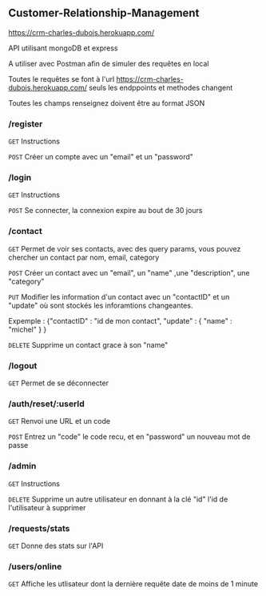 ## Customer-Relationship-Management
https://crm-charles-dubois.herokuapp.com/


API utilisant mongoDB et express

A utiliser avec Postman afin de simuler des requêtes en local

Toutes le requêtes se font à l'url https://crm-charles-dubois.herokuapp.com/  seuls les endppoints et methodes changent

Toutes les champs renseignez doivent être au format JSON


### /register
`GET` Instructions

`POST` Créer un compte avec un "email" et un "password"


### /login
`GET` Instructions

`POST` Se connecter, la connexion expire au bout de 30 jours



### /contact
`GET` Permet de voir ses contacts, avec des query params, vous pouvez chercher un contact par nom, email, category

`POST` Créer un contact avec un "email", un "name" ,une "description", une "category"

`PUT` Modifier les information d'un contact avec un "contactID" et un "update" où sont stockés les inforamtions changeantes.

Expemple : 
{"contactID" : "id de mon contact",
 "update" : {
    "name" : "michel"
   }
}

`DELETE` Supprime un contact grace à son "name"

### /logout

`GET` Permet de se déconnecter


### /auth/reset/:userId

`GET` Renvoi une URL et un code 

`POST` Entrez un "code" le code recu, et en "password" un nouveau mot de passe

### /admin

`GET` Instructions

`DELETE` Supprime un autre utilisateur en donnant à la clé "id" l'id de l'utilisateur à supprimer

### /requests/stats

`GET` Donne des stats sur l'API

### /users/online

`GET` Affiche les utlisateur dont la dernière requête date de moins de 1 minute


